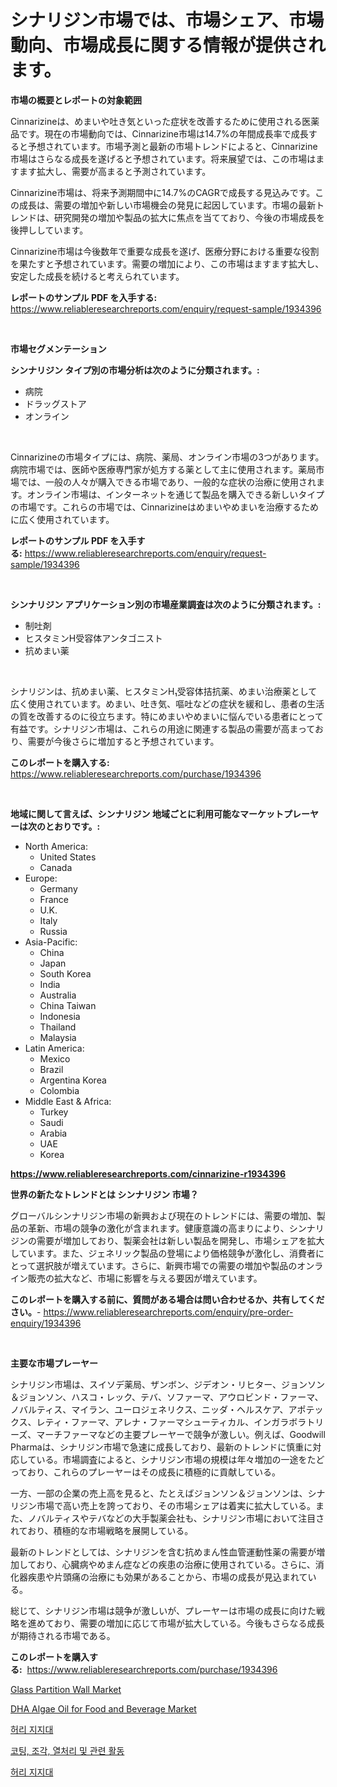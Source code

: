 <p><h1>シナリジン市場では、市場シェア、市場動向、市場成長に関する情報が提供されます。</h1></p><p><strong>市場の概要とレポートの対象範囲</strong></p>
<p><p>Cinnarizineは、めまいや吐き気といった症状を改善するために使用される医薬品です。現在の市場動向では、Cinnarizine市場は14.7%の年間成長率で成長すると予想されています。市場予測と最新の市場トレンドによると、Cinnarizine市場はさらなる成長を遂げると予想されています。将来展望では、この市場はますます拡大し、需要が高まると予測されています。</p><p>Cinnarizine市場は、将来予測期間中に14.7%のCAGRで成長する見込みです。この成長は、需要の増加や新しい市場機会の発見に起因しています。市場の最新トレンドは、研究開発の増加や製品の拡大に焦点を当てており、今後の市場成長を後押ししています。</p><p>Cinnarizine市場は今後数年で重要な成長を遂げ、医療分野における重要な役割を果たすと予想されています。需要の増加により、この市場はますます拡大し、安定した成長を続けると考えられています。</p></p>
<p><strong>レポートのサンプル PDF を入手する:</strong> <a href="https://www.reliableresearchreports.com/enquiry/request-sample/1934396">https://www.reliableresearchreports.com/enquiry/request-sample/1934396</a></p>
<p>&nbsp;</p>
<p><strong>市場セグメンテーション</strong></p>
<p><strong>シンナリジン タイプ別の市場分析は次のように分類されます。:</strong></p>
<p><ul><li>病院</li><li>ドラッグストア</li><li>オンライン</li></ul></p>
<p>&nbsp;</p>
<p><p>Cinnarizineの市場タイプには、病院、薬局、オンライン市場の3つがあります。病院市場では、医師や医療専門家が処方する薬として主に使用されます。薬局市場では、一般の人々が購入できる市場であり、一般的な症状の治療に使用されます。オンライン市場は、インターネットを通じて製品を購入できる新しいタイプの市場です。これらの市場では、Cinnarizineはめまいやめまいを治療するために広く使用されています。</p></p>
<p><strong>レポートのサンプル PDF を入手する:</strong>&nbsp;<a href="https://www.reliableresearchreports.com/enquiry/request-sample/1934396">https://www.reliableresearchreports.com/enquiry/request-sample/1934396</a></p>
<p>&nbsp;</p>
<p><strong> シンナリジン アプリケーション別の市場産業調査は次のように分類されます。:</strong></p>
<p><ul><li>制吐剤</li><li>ヒスタミンH受容体アンタゴニスト</li><li>抗めまい薬</li></ul></p>
<p>&nbsp;</p>
<p><p>シナリジンは、抗めまい薬、ヒスタミンH₁受容体拮抗薬、めまい治療薬として広く使用されています。めまい、吐き気、嘔吐などの症状を緩和し、患者の生活の質を改善するのに役立ちます。特にめまいやめまいに悩んでいる患者にとって有益です。シナリジン市場は、これらの用途に関連する製品の需要が高まっており、需要が今後さらに増加すると予想されています。</p></p>
<p><strong>このレポートを購入する:</strong>&nbsp; <a href="https://www.reliableresearchreports.com/purchase/1934396">https://www.reliableresearchreports.com/purchase/1934396</a></p>
<p>&nbsp;</p>
<p><strong>地域に関して言えば、シンナリジン 地域ごとに利用可能なマーケットプレーヤーは次のとおりです。:</strong></p>
<p><ul>
    <li>
        North America:
        <ul>
            <li>United States</li>
            <li>Canada</li>
        </ul>
    </li>
    <li>
        Europe:
        <ul>
            <li>Germany</li>
            <li>France</li>
            <li>U.K.</li>
            <li>Italy</li>
            <li>Russia</li>
        </ul>
    </li>
    <li>
        Asia-Pacific:
        <ul>
            <li>China</li>
            <li>Japan</li>
            <li>South Korea</li>
            <li>India</li>
            <li>Australia</li>
            <li>China Taiwan</li>
            <li>Indonesia</li>
            <li>Thailand</li>
            <li>Malaysia</li>
        </ul>
    </li>
    <li>
        Latin America:
        <ul>
            <li>Mexico</li>
            <li>Brazil</li>
            <li>Argentina Korea</li>
            <li>Colombia</li>
        </ul>
    </li>
    <li>
        Middle East & Africa:
        <ul>
            <li>Turkey</li>
            <li>Saudi</li>
            <li>Arabia</li>
            <li>UAE</li>
            <li>Korea</li>
        </ul>
    </li>
    </ul></p>
<p><strong><a href="https://www.reliableresearchreports.com/cinnarizine-r1934396">https://www.reliableresearchreports.com/cinnarizine-r1934396</a></strong>&nbsp;</p>
<p><strong>世界の新たなトレンドとは シンナリジン 市場？</strong></p>
<p><p>グローバルシンナリジン市場の新興および現在のトレンドには、需要の増加、製品の革新、市場の競争の激化が含まれます。健康意識の高まりにより、シンナリジンの需要が増加しており、製薬会社は新しい製品を開発し、市場シェアを拡大しています。また、ジェネリック製品の登場により価格競争が激化し、消費者にとって選択肢が増えています。さらに、新興市場での需要の増加や製品のオンライン販売の拡大など、市場に影響を与える要因が増えています。</p></p>
<p><strong>このレポートを購入する前に、質問がある場合は問い合わせるか、共有してください。</strong>- <a href="https://www.reliableresearchreports.com/enquiry/pre-order-enquiry/1934396">https://www.reliableresearchreports.com/enquiry/pre-order-enquiry/1934396</a></p>
<p>&nbsp;</p>
<p><strong>主要な市場プレーヤー</strong></p>
<p><p>シナリジン市場は、スイソデ薬局、ザンボン、ジデオン・リヒター、ジョンソン＆ジョンソン、ハスコ・レック、テバ、ソファーマ、アウロビンド・ファーマ、ノバルティス、マイラン、ユーロジェネリクス、ニッダ・ヘルスケア、アポテックス、レティ・ファーマ、アレナ・ファーマシューティカル、インガラボラトリーズ、マーチファーマなどの主要プレーヤーで競争が激しい。例えば、Goodwill Pharmaは、シナリジン市場で急速に成長しており、最新のトレンドに慎重に対応している。市場調査によると、シナリジン市場の規模は年々増加の一途をたどっており、これらのプレーヤーはその成長に積極的に貢献している。</p><p>一方、一部の企業の売上高を見ると、たとえばジョンソン＆ジョンソンは、シナリジン市場で高い売上を誇っており、その市場シェアは着実に拡大している。また、ノバルティスやテバなどの大手製薬会社も、シナリジン市場において注目されており、積極的な市場戦略を展開している。</p><p>最新のトレンドとしては、シナリジンを含む抗めまん性血管運動性薬の需要が増加しており、心臓病やめまん症などの疾患の治療に使用されている。さらに、消化器疾患や片頭痛の治療にも効果があることから、市場の成長が見込まれている。</p><p>総じて、シナリジン市場は競争が激しいが、プレーヤーは市場の成長に向けた戦略を進めており、需要の増加に応じて市場が拡大している。今後もさらなる成長が期待される市場である。</p></p>
<p><strong>このレポートを購入する:</strong>&nbsp;&nbsp;<a href="https://www.reliableresearchreports.com/purchase/1934396">https://www.reliableresearchreports.com/purchase/1934396</a></p>
<p><p><a href="https://issuu.com/reportprime-2/docs/glass-partition-wall-market-size-2030.pptx">Glass Partition Wall Market</a></p><p><a href="https://github.com/gdfhhhj/Market-Research-Report-List-4/blob/main/dha-algae-oil-for-food-and-beverage-market.md">DHA Algae Oil for Food and Beverage Market</a></p><p><a href="https://github.com/Howaoole34545/Market-Research-Report-List-1/blob/main/512493018431.md">허리 지지대</a></p><p><a href="https://medium.com/@cierrahayes645/%EC%BD%94%ED%8C%85-%EC%A1%B0%EA%B0%81-%EC%97%B4%EC%B2%98%EB%A6%AC-%EB%B0%8F-%EC%97%B0%ED%95%A9-%ED%99%9C%EB%8F%99-%EC%8B%9C%EC%9E%A5-%EC%9C%A0%ED%98%95-%EC%9D%91%EC%9A%A9-%EB%B0%8F-%EC%A7%80%EB%A6%AC%EB%B3%84-%ED%8F%AC%EA%B4%84%EC%A0%81%EC%9D%B8-%ED%8F%89%EA%B0%80-fa602c09c7dd">코팅, 조각, 열처리 및 관련 활동</a></p><p><a href="https://github.com/JackieFauhey9089475/Market-Research-Report-List-1/blob/main/826475918432.md">허리 지지대</a></p></p>